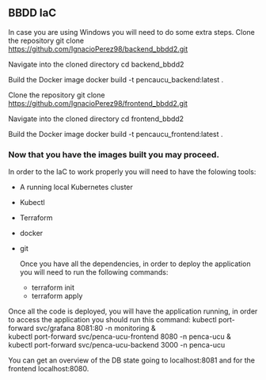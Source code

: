 ## BBDD IaC

In case you are using Windows you will need to do some extra steps.
Clone the repository
git clone https://github.com/IgnacioPerez98/backend_bbdd2.git

Navigate into the cloned directory
cd backend_bbdd2

Build the Docker image
docker build -t pencaucu_backend:latest .

Clone the repository
git clone https://github.com/IgnacioPerez98/frontend_bbdd2.git

Navigate into the cloned directory
cd frontend_bbdd2

Build the Docker image
docker build -t pencaucu_frontend:latest .

### Now that you have the images built you may proceed.

In order to the IaC to work properly you will need to have the folowing tools:
- A running local Kubernetes cluster
- Kubectl
- Terraform
- docker
- git

  Once you have all the dependencies, in order to deploy the application you will need to run the following commands:
  - terraform init
  - terraform apply
 
Once all the code is deployed, you will have the application running, in order to access the application you should run this command:
kubectl port-forward svc/grafana 8081:80 -n monitoring & \
kubectl port-forward svc/penca-ucu-frontend 8080 -n penca-ucu & \
kubectl port-forward svc/penca-ucu-backend 3000 -n penca-ucu

You can get an overview of the DB state going to localhost:8081 and for the frontend localhost:8080.
